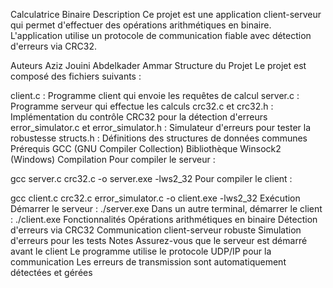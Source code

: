 Calculatrice Binaire
Description
Ce projet est une application client-serveur qui permet d'effectuer des opérations arithmétiques en binaire. L'application utilise un protocole de communication fiable avec détection d'erreurs via CRC32.

Auteurs
Aziz Jouini
Abdelkader Ammar
Structure du Projet
Le projet est composé des fichiers suivants :

client.c : Programme client qui envoie les requêtes de calcul
server.c : Programme serveur qui effectue les calculs
crc32.c et crc32.h : Implémentation du contrôle CRC32 pour la détection d'erreurs
error_simulator.c et error_simulator.h : Simulateur d'erreurs pour tester la robustesse
structs.h : Définitions des structures de données communes
Prérequis
GCC (GNU Compiler Collection)
Bibliothèque Winsock2 (Windows)
Compilation
Pour compiler le serveur :

gcc server.c crc32.c -o server.exe -lws2_32
Pour compiler le client :

gcc client.c crc32.c error_simulator.c -o client.exe -lws2_32
Exécution
Démarrer le serveur :
./server.exe
Dans un autre terminal, démarrer le client :
./client.exe
Fonctionnalités
Opérations arithmétiques en binaire
Détection d'erreurs via CRC32
Communication client-serveur robuste
Simulation d'erreurs pour les tests
Notes
Assurez-vous que le serveur est démarré avant le client
Le programme utilise le protocole UDP/IP pour la communication
Les erreurs de transmission sont automatiquement détectées et gérées
